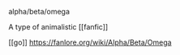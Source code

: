 alpha/beta/omega

A type of animalistic [[fanfic]]

[[go]] https://fanlore.org/wiki/Alpha/Beta/Omega